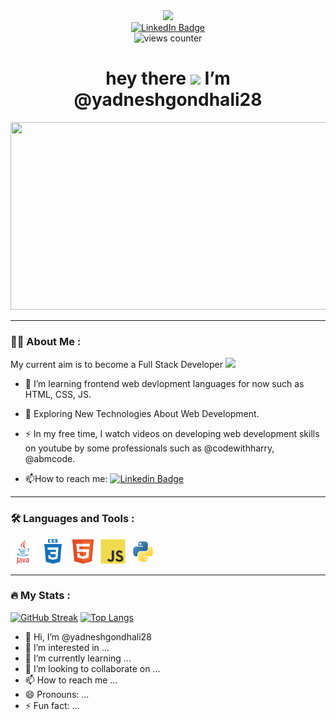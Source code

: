 <div id="header" align="center">
    <img src="https://media.giphy.com/media/M9gbBd9nbDrOTu1Mqx/giphy.gif" width="100"/>
    <div id="badges">
        <a href="https://www.linkedin.com/in/yadnesh-gondhali-b9b928257">
        <img src="https://img.shields.io/badge/LinkedIn-blue?style=for-the-badge&logo=linkedin&logoColor=white" alt="LinkedIn Badge"/>
        </a>
    </div>
    <img src="https://komarev.com/ghpvc/?username=yadneshgondhali28&style=flat-square&color=blue" alt="views counter"/>
    <h1>
        hey there
       <img src="https://media.giphy.com/media/hvRJCLFzcasrR4ia7z/giphy.gif" width="30px"/> I’m @yadneshgondhali28
    </h1>
</div>
<div align="center">
  <img src="https://media.giphy.com/media/dWesBcTLavkZuG35MI/giphy.gif" width="600" height="300"/>
</div>

---

### :man_technologist: About Me :
My current aim is to become a Full Stack Developer <img src="https://media.giphy.com/media/WUlplcMpOCEmTGBtBW/giphy.gif" width="30">
- :telescope: I’m learning frontend web devlopment languages for now such as HTML, CSS, JS.

- :seedling: Exploring New Technologies About Web Development.

- :zap: In my free time, I watch videos on developing web development skills on youtube by some professionals such as @codewithharry, @abmcode.

- :mailbox:How to reach me: [![Linkedin Badge](https://img.shields.io/badge/-Linkdein-blue?style=flat&logo=Linkedin&logoColor=white)](https://www.linkedin.com/in/yadnesh-gondhali-b9b928257)

---

### :hammer_and_wrench: Languages and Tools :
<div>
  <img src="https://github.com/devicons/devicon/blob/master/icons/java/java-original-wordmark.svg" title="Java" alt="Java" width="40" height="40"/>&nbsp;
  <img src="https://github.com/devicons/devicon/blob/master/icons/css3/css3-plain-wordmark.svg"  title="CSS3" alt="CSS" width="40" height="40"/>&nbsp;
  <img src="https://github.com/devicons/devicon/blob/master/icons/html5/html5-original.svg" title="HTML5" alt="HTML" width="40" height="40"/>&nbsp;
  <img src="https://github.com/devicons/devicon/blob/master/icons/javascript/javascript-original.svg" title="JavaScript" alt="JavaScript" width="40" height="40"/>&nbsp;
  <img src="https://github.com/devicons/devicon/blob/master/icons/python/python-original.svg" title="Gatsby"  alt="Gatsby" width="40" height="40"/>&nbsp;
</div>

---

### :fire: My Stats :
[![GitHub Streak](https://github-readme-streak-stats.herokuapp.com?user=yadneshgondhali28&theme=dark)](https://git.io/streak-stats)
[![Top Langs](https://github-readme-stats.vercel.app/api/top-langs/?username=yadneshgondhali28&layout=compact&theme=vision-friendly-dark)](https://github.com/anuraghazra/github-readme-stats)

- 👋 Hi, I’m @yadneshgondhali28
- 👀 I’m interested in ...
- 🌱 I’m currently learning ...
- 💞️ I’m looking to collaborate on ...
- 📫 How to reach me ...
- 😄 Pronouns: ...
- ⚡ Fun fact: ...

<!---
yadneshgondhali28/yadneshgondhali28 is a ✨ special ✨ repository because its `README.md` (this file) appears on your GitHub profile.
You can click the Preview link to take a look at your changes.
--->
